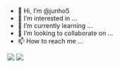 - 👋 Hi, I’m @junho5
- 👀 I’m interested in ...
- 🌱 I’m currently learning ...
- 💞️ I’m looking to collaborate on ...
- 📫 How to reach me ...

<!---
junho5/junho5 is a ✨ special ✨ repository because its `README.md` (this file) appears on your GitHub profile.
You can click the Preview link to take a look at your changes.
--->
<img src="https://ghchart.rshah.org/junho5"/>
<img src="https://ghchart.rshah.org/219138/junho5"/>
